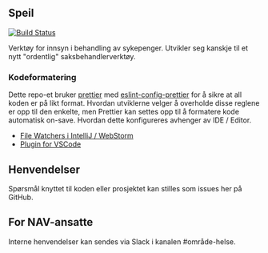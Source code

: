 ## Speil

[![Build Status](https://travis-ci.com/navikt/helse-speil.svg?branch=master)](https://travis-ci.com/navikt/helse-speil)

Verktøy for innsyn i behandling av sykepenger. Utvikler seg kanskje til et nytt "ordentlig" saksbehandlerverktøy.


### Kodeformatering

Dette repo-et bruker [prettier](https://prettier.io/) med [eslint-config-prettier](https://github.com/prettier/eslint-config-prettier) 
for å sikre at all koden er på likt format. Hvordan utviklerne velger å overholde disse reglene er opp til den enkelte, men
Prettier kan settes opp til å formatere kode automatisk on-save. Hvordan dette konfigureres avhenger av IDE / Editor.

- [File Watchers i IntelliJ / WebStorm](https://prettier.io/docs/en/webstorm.html)
- [Plugin for VSCode](https://github.com/prettier/prettier-vscode)

## Henvendelser

Spørsmål knyttet til koden eller prosjektet kan stilles som issues her på GitHub.

## For NAV-ansatte

Interne henvendelser kan sendes via Slack i kanalen #område-helse.
